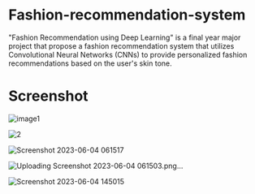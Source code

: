 # Fashion-recommendation-system
"Fashion Recommendation using Deep Learning" is a final year major project that propose a fashion recommendation system that utilizes Convolutional Neural Networks (CNNs) to provide personalized fashion recommendations based on the user's skin tone.
# Screenshot

![image1](https://github.com/vishalKumar1311/Fashion-recommendation-system/assets/86667753/414c05c7-f1ab-4523-911a-7ab642159de5)


![2](https://github.com/vishalKumar1311/Fashion-recommendation-system/assets/86667753/bb291b28-ff8d-4bd0-9704-7dcda4f15c92)

![Screenshot 2023-06-04 061517](https://github.com/vishalKumar1311/Fashion-recommendation-system/assets/86667753/efeba4a5-a405-4c28-81f9-61a5fd333d22)

![Uploading Screenshot 2023-06-04 061503.png…]()


![Screenshot 2023-06-04 145015](https://github.com/vishalKumar1311/Fashion-recommendation-system/assets/86667753/816f4eaa-8bcd-49f7-b1f5-74ecae6daef4)

